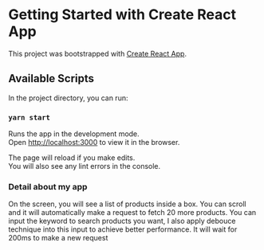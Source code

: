 # Getting Started with Create React App

This project was bootstrapped with [Create React App](https://github.com/facebook/create-react-app).

## Available Scripts

In the project directory, you can run:

### `yarn start`

Runs the app in the development mode.\
Open [http://localhost:3000](http://localhost:3000) to view it in the browser.

The page will reload if you make edits.\
You will also see any lint errors in the console.

### Detail about my app
On the screen, you will see a list of products inside a box.
You can scroll and it will automatically make a request to fetch 20 more products.
You can input the keyword to search products you want, I also apply debouce technique into this input to achieve better performance. It will wait for 200ms to make a new request
